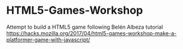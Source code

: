 # HTML5-Games-Workshop
Attempt to build a HTML5 game following Belén Albeza tutorial 
https://hacks.mozilla.org/2017/04/html5-games-workshop-make-a-platformer-game-with-javascript/
